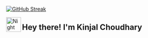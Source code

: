 
[![GitHub Streak](https://github-readme-streak-stats.herokuapp.com?user=choudharysxc)](https://git.io/streak-stats)

<img alt="Night Coding" src="./assets/Hand%20Wave.gif" width='40' align="left"/><h2 align="left">Hey there! I'm Kinjal Choudhary</h2>

<!---
choudharysxc/choudharysxc is a ✨ special ✨ repository because its `README.md` (this file) appears on your GitHub profile.
You can click the Preview link to take a look at your changes.
--->
